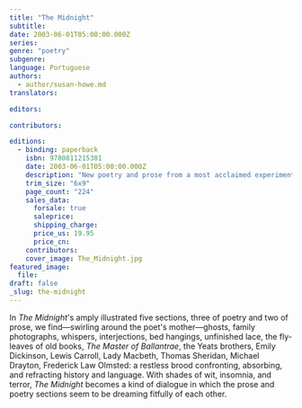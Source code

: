 ```yaml
---
title: "The Midnight"
subtitle:
date: 2003-06-01T05:00:00.000Z
series:
genre: "poetry"
subgenre:
language: Portuguese
authors:
  - author/susan-howe.md
translators:

editors:

contributors:

editions:
  - binding: paperback
    isbn: 9780811215381
    date: 2003-06-01T05:00:00.000Z
    description: "New poetry and prose from a most acclaimed experimental American poet. "
    trim_size: "6x9"
    page_count: "224"
    sales_data:
      forsale: true
      saleprice:
      shipping_charge:
      price_us: 19.95
      price_cn:
    contributors:
    cover_image: The_Midnight.jpg
featured_image:
  file:
draft: false
_slug: the-midnight
---
```


In _The Midnight_'s amply illustrated five sections, three of poetry and two of prose, we find—swirling around the poet's mother—ghosts, family photographs, whispers, interjections, bed hangings, unfinished lace, the fly-leaves of old books, _The Master of Ballantrae_, the Yeats brothers, Emily Dickinson, Lewis Carroll, Lady Macbeth, Thomas Sheridan, Michael Drayton, Frederick Law Olmsted: a restless brood confronting, absorbing, and refracting history and language. With shades of wit, insomnia, and terror, _The Midnight_ becomes a kind of dialogue in which the prose and poetry sections seem to be dreaming fitfully of each other.

